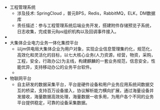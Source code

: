- 工程管理系统
	- 涉及技术: SpringCloud ，普元BPS，Redis，RabbitMQ，ELK，DM数据库
	- 责任描述：参与工程管理系统后端业务开发，搭建附件存储预览子系统，日志收集，完成普元Bps组织机构以及回调事件接入。
-
- 大集体企业电力业务一体化集控平台
	- 以jm供电局大集体企业为用户对象，实现企业信息管理集约化，规范化，高效化和灵活化的目标，以七大核心业务(人力资源，经营，物资，采购，工程，安全，行政办公)为主线，构建麒麟的一套业务规范，信息安全，性能优异，支持移动办公的业务平台软件。
	-
- 物联网平台
	- 自主研发的数据采集平台，平台是硬件设备和用户业务应用系统间数据交互的桥梁，支持百万设备接入，协议解析能力横向扩展，通过海量设备并发接收，海量数据高效处理，海量数据一收多用，为用户各个不同的业务平台提供稳定，可靠的设备采集数据。